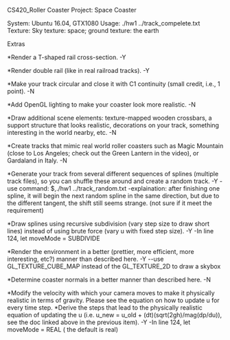 CS420_Roller Coaster Project: Space Coaster 

System: Ubuntu 16.04, GTX1080
Usage: ./hw1 ../track_compelete.txt
Texture: Sky texture: space; ground texture: the earth

Extras

*Render a T-shaped rail cross-section. 
-Y

*Render double rail (like in real railroad tracks).
-Y

*Make your track circular and close it with C1 continuity (small credit, i.e., 1 point). 
-N

*Add OpenGL lighting to make your coaster look more realistic. 
-N

*Draw additional scene elements: texture-mapped wooden crossbars, a support structure that looks realistic, decorations on your track, something interesting in the world nearby, etc. 
-N

*Create tracks that mimic real world roller coasters such as Magic Mountain (close to Los Angeles; check out the Green Lantern in the video), or Gardaland in Italy. 
-N

*Generate your track from several different sequences of splines (multiple track files), so you can shuffle these around and create a random track. 
-Y
-use command: $,./hw1 ../track_random.txt
-explaination: after finishing one spline, it will begin the next random spline in the same direction, but due to the different tangent, the shift still seems strange. (not sure if it meet the requirement)

*Draw splines using recursive subdivision (vary step size to draw short lines) instead of using brute force (vary u with fixed step size). 
-Y
-In line 124, let moveMode = SUBDIVIDE

*Render the environment in a better (prettier, more efficient, more interesting, etc?) manner than described here. 
-Y
--use GL_TEXTURE_CUBE_MAP instead of the GL_TEXTURE_2D to draw a skybox

*Determine coaster normals in a better manner than described here.
-N

*Modify the velocity with which your camera moves to make it physically realistic in terms of gravity. Please see the equation on how to update u for every time step.
*Derive the steps that lead to the physically realistic equation of updating the u (i.e. u_new = u_old + (dt)(sqrt(2gh)/mag(dp/du)), see the doc linked above in the previous item).
-Y
-In line 124, let moveMode = REAL ( the default is real)